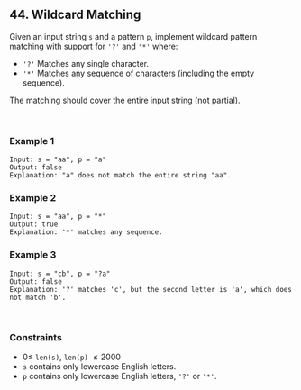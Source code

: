 ## 44. Wildcard Matching

Given an input string `s` and a pattern `p`, implement wildcard pattern matching with support for `'?'` and `'*'` where:

- `'?'` Matches any single character.
- `'*'` Matches any sequence of characters (including the empty sequence).

The matching should cover the entire input string (not partial).

<br>

### Example 1

```
Input: s = "aa", p = "a"
Output: false
Explanation: "a" does not match the entire string "aa".
```

### Example 2

```
Input: s = "aa", p = "*"
Output: true
Explanation: '*' matches any sequence.
```

### Example 3

```
Input: s = "cb", p = "?a"
Output: false
Explanation: '?' matches 'c', but the second letter is 'a', which does not match 'b'.
```

<br>

### Constraints

- $0 \leqslant$ `len(s)`, `len(p)` $\leqslant 2000$
- `s` contains only lowercase English letters.
- `p` contains only lowercase English letters, `'?'` or `'*'`.
